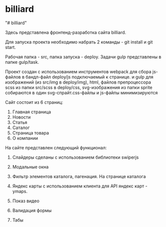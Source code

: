 # billiard

"# billiard"

Здесь представлена фронтенд-разработка сайта billiard.

Для запуска проекта необходимо набрать 2 команды - git install и git start.

Рабочая папка - src, папка запуска - deploy. Задачи gulp представлены в папке gulp/task.

Проект создан с использованием инструментов webpack для сбора js-файлов в бандл-файл deploy/js подключаемый к странице. и gulp для изображений (из src/img в deploy/img), html, файлов препроцессора scss из папки src/scss в deploy/css, svg-изображения из папки sprite собираются в один svg-спрайт.css-файлы и js-файлы минимизируются


Сайт состоит из 6 страниц:

1. Главная страница
2. Новости
3. Статья
4. Саталог
5. Страница товара
6. О компании


На сайте представлен следующий функционал:

1. Слайдеры сделаны с использованием библиотеки swiperjs

2. Модальные окна

3. Фильтр элементов каталога, пагенация. На странице каталога

4. Яндекс карты с использованием клиента для API яндекс карт - ymaps.

5. Показ видео

6. Валидация формы

7. Табы
